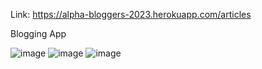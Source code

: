 
Link: https://alpha-bloggers-2023.herokuapp.com/articles

Blogging App

![image](https://user-images.githubusercontent.com/30936452/87223594-f8d0c480-c39b-11ea-8444-69a403bc0523.png)
![image](https://user-images.githubusercontent.com/30936452/87223591-f4a4a700-c39b-11ea-9122-64a46e580c9f.png)
![image](https://user-images.githubusercontent.com/30936452/87223613-1736c000-c39c-11ea-9f8d-02b885edf985.png)


